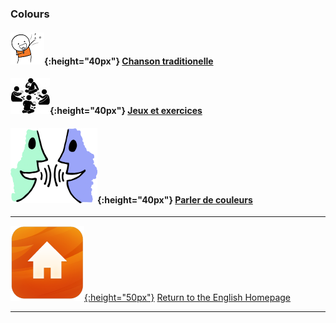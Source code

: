 ### Colours

#### ![sing](/images/sing.png){:height="40px"} [Chanson traditionelle](https://english-homework.github.io/KidooLand/Colours_B_song)
#### ![silh_game](/images/silh_game.jpg){:height="40px"} [Jeux et exercices](https://english-homework.github.io/KidooLand/Colours_B_g)
#### ![talk](/images/talk.png){:height="40px"} [Parler de couleurs](https://english-homework.github.io/KidooLand/Colours_B_ls)  

***
[![home](/images/home.png){:height="50px"}](https://english-homework.github.io/KidooLand) [Return to the English Homepage](https://english-homework.github.io/KidooLand)

***
